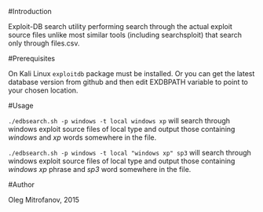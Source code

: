 #Introduction

Exploit-DB search utility performing search through the actual exploit
source files unlike most similar tools (including searchsploit) that 
search only through files.csv.

#Prerequisites
  
On Kali Linux `exploitdb` package must be installed. Or you can get
the latest database version from github and then edit EXDBPATH
variable to point to your chosen location.

#Usage

`./edbsearch.sh -p windows -t local windows xp` will search through windows exploit source files of local type and output those containing *windows* and *xp* words somewhere in the file.

`./edbsearch.sh -p windows -t local "windows xp" sp3` will search through windows exploit source files of local type and output those containing *windows xp* phrase and *sp3* word somewhere in the file.

#Author

Oleg Mitrofanov, 2015


